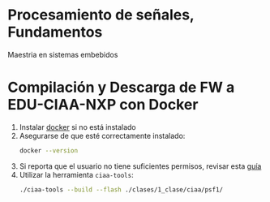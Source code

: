 # Procesamiento de señales, Fundamentos

Maestria en sistemas embebidos

# Compilación y Descarga de FW a EDU-CIAA-NXP con Docker
1. Instalar [docker][docker] si no está instalado
1. Asegurarse de que esté correctamente instalado:
    ```sh
    docker --version
    ```
1. Si reporta que el usuario no tiene suficientes permisos, revisar esta [guía][sudoless]
1. Utilizar la herramienta `ciaa-tools`:
    ```sh
    ./ciaa-tools --build --flash ./clases/1_clase/ciaa/psf1/
    ```

[docker]: https://get.docker.com/
[sudoless]: https://docs.docker.com/engine/install/linux-postinstall/#manage-docker-as-a-non-root-user